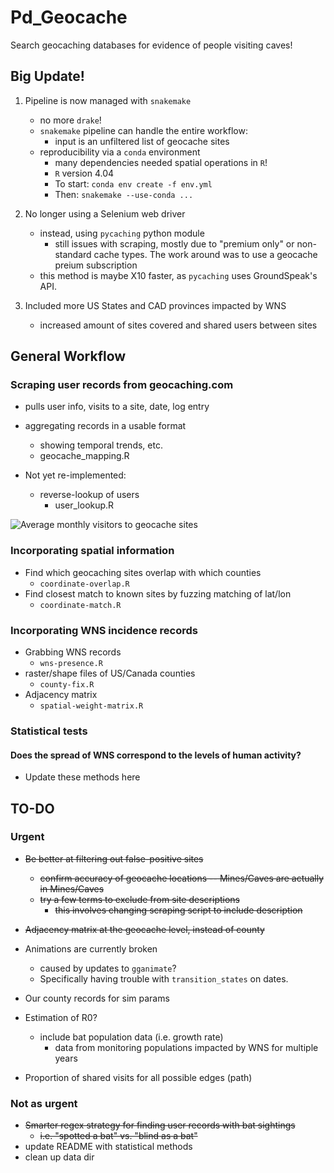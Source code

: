 # Pd_Geocache
Search geocaching databases for evidence of people visiting caves!

## Big Update!
1. Pipeline is now managed with `snakemake`
	- no more `drake`!
	- `snakemake` pipeline can handle the entire workflow:
		- input is an unfiltered list of geocache sites
	- reproducibility via a `conda` environment
		-	many dependencies needed spatial operations in `R`!
		- `R` version 4.04
		- To start: `conda env create -f env.yml`
		- Then: `snakemake --use-conda ...`

2. No longer using a Selenium web driver
	-	instead, using `pycaching` python module
		- still issues with scraping, mostly due to "premium only" or non-standard cache types. The work around was to use a geocache preium subscription
	- this method is maybe X10 faster, as `pycaching` uses GroundSpeak's API.

3. Included more US States and CAD provinces impacted by WNS
	- increased amount of sites covered and shared users between sites
	
## General Workflow
### Scraping user records from geocaching.com
- pulls user info, visits to a site, date, log entry
- aggregating records in a usable format
	- showing temporal trends, etc.
	- geocache_mapping.R

- Not yet re-implemented:
	- reverse-lookup of users
		- user_lookup.R

![Average monthly visitors to geocache sites](workflow/figures/num-geocache-year.png)

### Incorporating spatial information
- Find which geocaching sites overlap with which counties
	- `coordinate-overlap.R`
- Find closest match to known sites by fuzzing matching of lat/lon
	- `coordinate-match.R`

### Incorporating WNS incidence records
- Grabbing WNS records
	- `wns-presence.R`
- raster/shape files of US/Canada counties
	- `county-fix.R`
- Adjacency matrix
	- `spatial-weight-matrix.R`

### Statistical tests
#### Does the spread of WNS correspond to the levels of human activity?
- Update these methods here

## TO-DO
### Urgent
- ~~Be better at filtering out false-positive sites~~
	- ~~confirm accuracy of geocache locations -- Mines/Caves are actually in Mines/Caves~~
	- ~~try a few terms to exclude from site descriptions~~
		- ~~this involves changing scraping script to include description~~

- ~~Adjacency matrix at the geocache level, instead of county~~

- Animations are currently broken
	- caused by updates to `gganimate`?
	- Specifically having trouble with `transition_states` on dates.

- Our county records for sim params

- Estimation of R0?
	- include bat population data (i.e. growth rate)
		- data from monitoring populations impacted by WNS for multiple years

- Proportion of shared visits for all possible edges (path)

### Not as urgent
- ~~Smarter regex strategy for finding user records with bat sightings~~
	- ~~i.e. "spotted a bat" vs. "blind as a bat"~~
- update README with statistical methods
- clean up data dir
